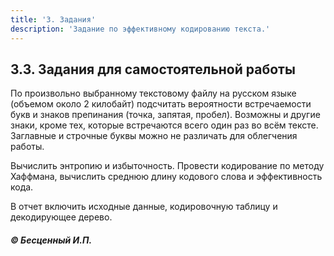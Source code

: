 ```yaml
---
title: '3. Задания'
description: 'Задание по эффективному кодированию текста.'
---
```


## 3.3. Задания для самостоятельной работы

По произвольно выбранному текстовому файлу на русском языке (объемом около 2 килобайт) подсчитать вероятности встречаемости букв и знаков препинания (точка, запятая, пробел). Возможны и другие знаки, кроме тех, которые встречаются всего один раз во всём тексте. Заглавные и строчные буквы можно не различать для облегчения работы.

Вычислить энтропию и избыточность. Провести кодирование по методу Хаффмана, вычислить среднюю длину кодового слова и эффективность кода.

В отчет включить исходные данные, кодировочную таблицу и декодирующее дерево.

   ##### © Бесценный И.П.